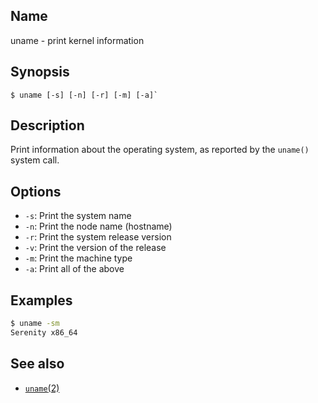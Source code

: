 ## Name

uname - print kernel information

## Synopsis

```**sh
$ uname [-s] [-n] [-r] [-m] [-a]`
```

## Description

Print information about the operating system, as reported by the `uname()`
system call.

## Options

-   `-s`: Print the system name
-   `-n`: Print the node name (hostname)
-   `-r`: Print the system release version
-   `-v`: Print the version of the release
-   `-m`: Print the machine type
-   `-a`: Print all of the above

## Examples

```sh
$ uname -sm
Serenity x86_64
```

## See also

-   [`uname`(2)](help://man/2/uname)
